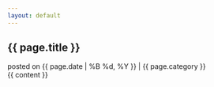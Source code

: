 ```yaml
---
layout: default
---
```

<div id="article-container">
<h2 class="title">{{ page.title }}</h2>
<div id="post-date">posted on {{ page.date | %B %d, %Y }} | {{  page.category  }}</div>
{{ content }}
</div>
